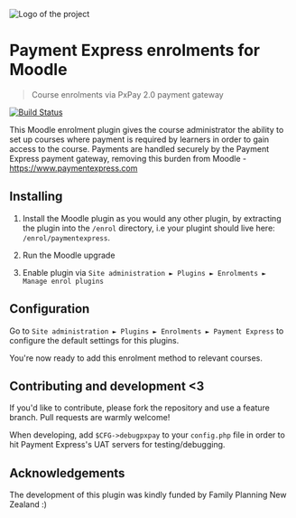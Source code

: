 ![Logo of the project](https://www.paymentexpress.com/Image/pxlogoclear.png)

# Payment Express enrolments for Moodle
> Course enrolments via PxPay 2.0 payment gateway

[![Build Status](https://travis-ci.org/catalyst/moodle-enrol_paymentexpress.svg?branch=master)](https://travis-ci.org/catalyst/moodle-enrol_paymentexpress)

This Moodle enrolment plugin gives the course administrator the ability to
set up courses where payment is required by learners in order to gain access
to the course. Payments are handled securely by the Payment Express payment gateway,
removing this burden from Moodle - https://www.paymentexpress.com

## Installing

1. Install the Moodle plugin as you would any other plugin, by extracting the plugin
into the `/enrol` directory, i.e your plugint should live here: `/enrol/paymentexpress`.

2. Run the Moodle upgrade

3. Enable plugin via `Site administration ► Plugins ► Enrolments ► Manage enrol plugins`

## Configuration

Go to `Site administration ► Plugins ► Enrolments ► Payment Express` to
configure the default settings for this plugins.

You're now ready to add this enrolment method to relevant courses.

## Contributing and development <3

If you'd like to contribute, please fork the repository and use a feature
branch. Pull requests are warmly welcome!

When developing, add `$CFG->debugpxpay` to your `config.php` file in order to hit
Payment Express's UAT servers for testing/debugging.

## Acknowledgements
The development of this plugin was kindly funded by Family Planning New Zealand :)
